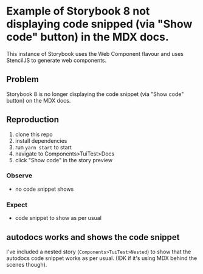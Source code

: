 # Example of Storybook 8 not displaying code snipped (via "Show code" button) in the MDX docs.

This instance of Storybook uses the Web Component flavour and uses StencilJS to generate web components.

## Problem

Storybook 8 is no longer displaying the code snippet (via "Show code" button) on the MDX docs.

## Reproduction

1. clone this repo
2. install dependencies
3. run `yarn start` to start
4. navigate to Components>TuiTest>Docs
5. click "Show code" in the story preview

### Observe

-   no code snippet shows

### Expect

-   code snippet to show as per usual

## autodocs works and shows the code snippet

I've included a nested story (`Components>TuiTest>Nested`) to show that the autodocs code snippet works as per usual. (IDK if it's using MDX behind the scenes though).
